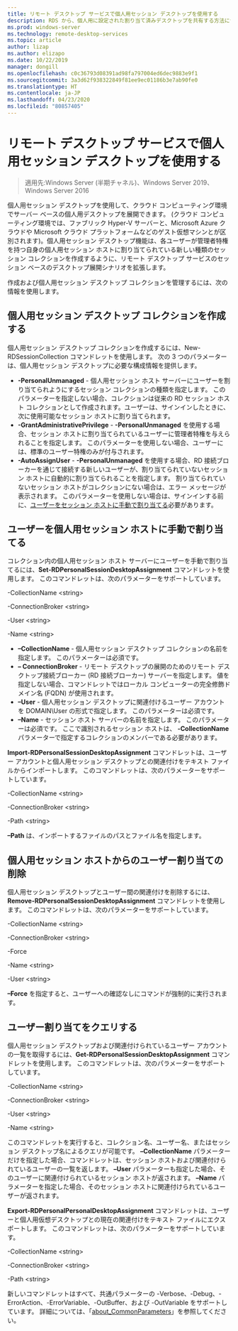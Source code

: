 ```yaml
---
title: リモート デスクトップ サービスで個人用セッション デスクトップを使用する
description: RDS から、個人用に設定された割り当て済みデスクトップを共有する方法について説明します。
ms.prod: windows-server
ms.technology: remote-desktop-services
ms.topic: article
author: lizap
ms.author: elizapo
ms.date: 10/22/2019
manager: dongill
ms.openlocfilehash: c0c36793d08391ad98fa797004ed6dec9883e9f1
ms.sourcegitcommit: 3a3d62f938322849f81ee9ec01186b3e7ab90fe0
ms.translationtype: HT
ms.contentlocale: ja-JP
ms.lasthandoff: 04/23/2020
ms.locfileid: "80857405"
---
```

# <a name="use-personal-session-desktops-with-remote-desktop-services"></a>リモート デスクトップ サービスで個人用セッション デスクトップを使用する

>適用先:Windows Server (半期チャネル)、Windows Server 2019、Windows Server 2016

個人用セッション デスクトップを使用して、クラウド コンピューティング環境でサーバー ベースの個人用デスクトップを展開できます。  (クラウド コンピューティング環境では、ファブリック Hyper-V サーバーと、Microsoft Azure クラウドや Microsoft クラウド プラットフォームなどのゲスト仮想マシンとが区別されます)。個人用セッション デスクトップ機能は、各ユーザーが管理者特権を持つ自身の個人用セッション ホストに割り当てられている新しい種類のセッション コレクションを作成するように、リモート デスクトップ サービスのセッション ベースのデスクトップ展開シナリオを拡張します。 

作成および個人用セッション デスクトップ コレクションを管理するには、次の情報を使用します。

## <a name="create-a-personal-session-desktop-collection"></a>個人用セッション デスクトップ コレクションを作成する

個人用セッション デスクトップ コレクションを作成するには、New-RDSessionCollection コマンドレットを使用します。 次の 3 つのパラメーターは、個人用セッション デスクトップに必要な構成情報を提供します。

- **-PersonalUnmanaged** - 個人用セッション ホスト サーバーにユーザーを割り当てられようにするセッション コレクションの種類を指定します。 このパラメーターを指定しない場合、コレクションは従来の RD セッション ホスト コレクションとして作成されます。ユーザーは、サインインしたときに、次に使用可能なセッション ホストに割り当てられます。
- **-GrantAdministrativePrivilege** - **-PersonalUnmanaged** を使用する場合、セッション ホストに割り当てられているユーザーに管理者特権を与えられることを指定します。 このパラメーターを使用しない場合、ユーザーには、標準のユーザー特権のみが付与されます。
- **-AutoAssignUser** - **-PersonalUnmanaged** を使用する場合、RD 接続ブローカーを通じて接続する新しいユーザーが、割り当てられていないセッション ホストに自動的に割り当てられることを指定します。 割り当てられていないセッション ホストがコレクションにない場合は、エラー メッセージが表示されます。 このパラメーターを使用しない場合は、サインインする前に、[ユーザーをセッション ホストに手動で割り当てる](#manually-assign-a-user-to-a-personal-session-host)必要があります。

## <a name="manually-assign-a-user-to-a-personal-session-host"></a>ユーザーを個人用セッション ホストに手動で割り当てる
コレクション内の個人用セッション ホスト サーバーにユーザーを手動で割り当てるには、**Set-RDPersonalSessionDesktopAssignment** コマンドレットを使用します。 このコマンドレットは、次のパラメーターをサポートしています。

-CollectionName \<string\>

-ConnectionBroker \<string\> 

-User \<string\>

-Name \<string\>

- **–CollectionName** - 個人用セッション デスクトップ コレクションの名前を指定します。 このパラメーターは必須です。
- **– ConnectionBroker** - リモート デスクトップの展開のためのリモート デスクトップ接続ブローカー (RD 接続ブローカー) サーバーを指定します。 値を指定しない場合、コマンドレットではローカル コンピューターの完全修飾ドメイン名 (FQDN) が使用されます。
- **–User** - 個人用セッション デスクトップに関連付けるユーザー アカウントを DOMAIN\User の形式で指定します。 このパラメーターは必須です。
- **–Name** - セッション ホスト サーバーの名前を指定します。 このパラメーターは必須です。 ここで識別されるセッション ホストは、 **-CollectionName** パラメーターで指定するコレクションのメンバーである必要があります。

**Import-RDPersonalSessionDesktopAssignment** コマンドレットは、ユーザー アカウントと個人用セッション デスクトップとの関連付けをテキスト ファイルからインポートします。 このコマンドレットは、次のパラメーターをサポートしています。

-CollectionName \<string\>

-ConnectionBroker \<string\>

-Path \<string>

**–Path** は、インポートするファイルのパスとファイル名を指定します。
 
## <a name="removing-a-user-assignment-from-a-personal-session-host"></a>個人用セッション ホストからのユーザー割り当ての削除
個人用セッション デスクトップとユーザー間の関連付けを削除するには、**Remove-RDPersonalSessionDesktopAssignment** コマンドレットを使用します。 このコマンドレットは、次のパラメーターをサポートしています。

-CollectionName \<string\>

-ConnectionBroker \<string\>

-Force

-Name \<string\>

-User \<string\>

**–Force** を指定すると、ユーザーへの確認なしにコマンドが強制的に実行されます。

## <a name="query-user-assignments"></a>ユーザー割り当てをクエリする
個人用セッション デスクトップおよび関連付けられているユーザー アカウントの一覧を取得するには、**Get-RDPersonalSessionDesktopAssignment** コマンドレットを使用します。 このコマンドレットは、次のパラメーターをサポートしています。

-CollectionName \<string\>

-ConnectionBroker \<string\>

-User \<string\>

-Name \<string\>

このコマンドレットを実行すると、コレクション名、ユーザー名、またはセッション デスクトップ名によるクエリが可能です。 **–CollectionName** パラメーターだけを指定した場合、コマンドレットは、セッション ホストおよび関連付けられているユーザーの一覧を返します。 **–User** パラメーターも指定した場合、そのユーザーに関連付けられているセッション ホストが返されます。 **–Name** パラメーターを指定した場合、そのセッション ホストに関連付けられているユーザーが返されます。 


**Export-RDPersonalPersonalDesktopAssignment** コマンドレットは、ユーザーと個人用仮想デスクトップとの現在の関連付けをテキスト ファイルにエクスポートします。 このコマンドレットは、次のパラメーターをサポートしています。

-CollectionName \<string\>

-ConnectionBroker \<string\>

-Path \<string\>


新しいコマンドレットはすべて、共通パラメーターの -Verbose、-Debug、-ErrorAction、-ErrorVariable、-OutBuffer、および -OutVariable をサポートしています。 詳細については、「[about_CommonParameters](https://go.microsoft.com/fwlink/p/?LinkID=113216)」を参照してください。
